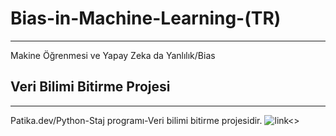 # Bias-in-Machine-Learning-(TR)
----------------------------------
Makine Öğrenmesi ve Yapay Zeka da Yanlılık/Bias

## **Veri Bilimi Bitirme Projesi**
-----------------------------------
Patika.dev/Python-Staj programı-Veri bilimi bitirme projesidir.
![link<>](https://app.patika.dev/paths/staj-programi-python)

